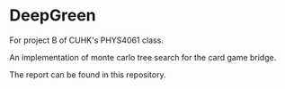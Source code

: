 # DeepGreen


For project B of CUHK's PHYS4061 class.

An implementation of monte carlo tree search for the card game bridge.

The report can be found in this repository.